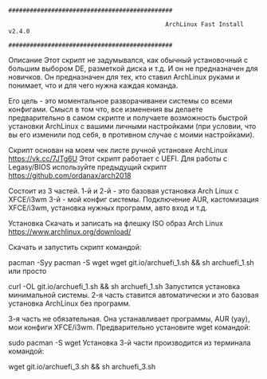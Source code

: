                                            ##############################################

                                                ArchLinux Fast Install v2.4.0
                                          ##############################################

Описание
Этот скрипт не задумывался, как обычный установочный с большим выбором DE, разметкой диска и т.д. И он не предназначен для новичков. Он предназначен для тех, кто ставил ArchLinux руками и понимает, что и для чего нужна каждая команда.

Его цель - это моментальное разворачиванеи системы со всеми конфигами. Смысл в том что, все изменения вы делаете предварительно в самом скрипте и получаете возможность быстрой установки ArchLinux с вашими личными настройками (при условии, что вы его изменили под себя, в противном случае с моими настройками).

Cкрипт основан на моем чек листе ручной установке ArchLinux https://vk.cc/7JTg6U Этот скрипт работает с UEFI. Для работы с Legasy/BIOS используйте предыдущий скрипт https://github.com/ordanax/arch2018

Cостоит из 3 частей.
1-й и 2-й - это базовая установка Arch Linux c XFCE/i3wm
3-й - мой конфиг системы. Подключение AUR, кастомизация XFCE/i3wm, установка нужных программ, авто вход и т.д.

Установка
Скачать и записать на флешку ISO образ Arch Linux https://www.archlinux.org/download/

Скачать и запустить скрипт командой:

pacman -Syy
pacman -S wget
wget git.io/archuefi_1.sh && sh archuefi_1.sh
или просто

curl -OL git.io/archuefi_1.sh && sh archuefi_1.sh
Запустится установка минимальной системы. 2-я часть ставится автоматически и это базовая установка ArchLinux без программ.

3-я часть не обязательная. Она устанавливает программы, AUR (yay), мои конфиги XFCE/i3wm. Предварительно установите wget командой:

sudo pacman -S wget
Установка 3-й части производится из терминала командой:

wget git.io/archuefi_3.sh && sh archuefi_3.sh
